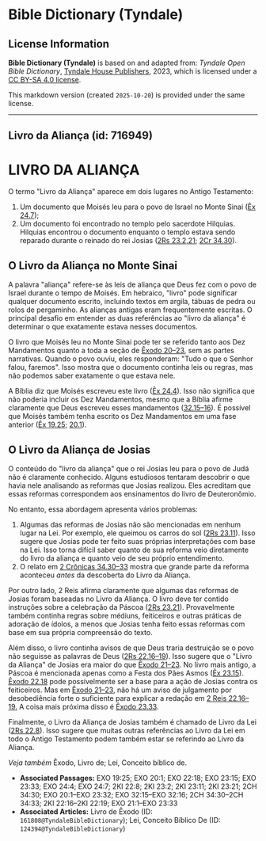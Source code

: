 # Bible Dictionary (Tyndale)

## License Information

**Bible Dictionary (Tyndale)** is based on and adapted from: _Tyndale Open Bible Dictionary_, [Tyndale House Publishers](https://tyndaleopenresources.com/), 2023, which is licensed under a [CC BY-SA 4.0 license](https://creativecommons.org/licenses/by-sa/4.0/legalcode.en).

This markdown version (created `2025-10-20`) is provided under the same license.



--------------------------------

## Livro da Aliança (id: 716949)

LIVRO DA ALIANÇA
================

O termo "Livro da Aliança" aparece em dois lugares no Antigo Testamento:

1. Um documento que Moisés leu para o povo de Israel no Monte Sinai ([Êx 24\.7](https://ref.ly/Exod24:7));
2. Um documento foi encontrado no templo pelo sacerdote Hilquias. Hilquias encontrou o documento enquanto o templo estava sendo reparado durante o reinado do rei Josias ([2Rs 23\.2,21](https://ref.ly/2Kgs23:2,2Kgs23:21); [2Cr 34\.30](https://ref.ly/2Chr34:30)).

O Livro da Aliança no Monte Sinai
---------------------------------

A palavra "aliança" refere\-se às leis de aliança que Deus fez com o povo de Israel durante o tempo de Moisés. Em hebraico, "livro" pode significar qualquer documento escrito, incluindo textos em argila, tábuas de pedra ou rolos de pergaminho. As alianças antigas eram frequentemente escritas. O principal desafio em entender as duas referências ao "livro da aliança" é determinar o que exatamente estava nesses documentos.

O livro que Moisés leu no Monte Sinai pode ter se referido tanto aos Dez Mandamentos quanto a toda a seção de [Êxodo 20–23](https://ref.ly/Exod20:1-Exod23:32), sem as partes narrativas. Quando o povo ouviu, eles responderam: "Tudo o que o Senhor falou, faremos". Isso mostra que o documento continha leis ou regras, mas não podemos saber exatamente o que estava nele.

A Bíblia diz que Moisés escreveu este livro ([Êx 24\.4](https://ref.ly/Exod24:4)). Isso não significa que não poderia incluir os Dez Mandamentos, mesmo que a Bíblia afirme claramente que Deus escreveu esses mandamentos ([32\.15–16](https://ref.ly/Exod32:15-Exod32:16)). É possível que Moisés também tenha escrito os Dez Mandamentos em uma fase anterior ([Êx 19\.25](https://ref.ly/Exod19:25); [20\.1](https://ref.ly/Exod20:1)).

O Livro da Aliança de Josias
----------------------------

O conteúdo do "livro da aliança" que o rei Josias leu para o povo de Judá não é claramente conhecido. Alguns estudiosos tentaram descobrir o que havia nele analisando as reformas que Josias realizou. Eles acreditam que essas reformas correspondem aos ensinamentos do livro de Deuteronômio.

No entanto, essa abordagem apresenta vários problemas:

1. Algumas das reformas de Josias não são mencionadas em nenhum lugar na Lei. Por exemplo, ele queimou os carros do sol ([2Rs 23\.11](https://ref.ly/2Kgs23:11)). Isso sugere que Josias pode ter feito suas próprias interpretações com base na Lei. Isso torna difícil saber quanto de sua reforma veio diretamente do livro da aliança e quanto veio de seu próprio entendimento.
2. O relato em [2 Crônicas 34\.30–33](https://ref.ly/2Chr34:30-2Chr34:33) mostra que grande parte da reforma aconteceu *antes* da descoberta do Livro da Aliança.

Por outro lado, 2 Reis afirma claramente que algumas das reformas de Josias foram baseadas no Livro da Aliança. O livro deve ter contido instruções sobre a celebração da Páscoa ([2Rs 23\.21](https://ref.ly/2Kgs23:21)). Provavelmente também continha regras sobre médiuns, feiticeiros e outras práticas de adoração de ídolos, a menos que Josias tenha feito essas reformas com base em sua própria compreensão do texto.

Além disso, o livro continha avisos de que Deus traria destruição se o povo não seguisse as palavras de Deus ([2Rs 22\.16–19](https://ref.ly/2Kgs22:16-2Kgs22:19)). Isso sugere que o "Livro da Aliança" de Josias era maior do que [Êxodo 21–23](https://ref.ly/Exod21:1-Exod23:33). No livro mais antigo, a Páscoa é mencionada apenas como a Festa dos Pães Asmos ([Êx 23\.15](https://ref.ly/Exod23:15)). [Êxodo 22\.18](https://ref.ly/Exod22:18) pode possivelmente ser a base para a ação de Josias contra os feiticeiros. Mas em [Êxodo 21–23](https://ref.ly/Exod21:1-Exod23:33), não há um aviso de julgamento por desobediência forte o suficiente para explicar a redação em [2 Reis 22\.16–19\.](https://ref.ly/2Kgs22:16-2Kgs22:19) A coisa mais próxima disso é [Êxodo 23\.33](https://ref.ly/Exod23:33).

Finalmente, o Livro da Aliança de Josias também é chamado de Livro da Lei ([2Rs 22\.8](https://ref.ly/2Kgs22:8)). Isso sugere que muitas outras referências ao Livro da Lei em todo o Antigo Testamento podem também estar se referindo ao Livro da Aliança.

*Veja também* Êxodo, Livro de; Lei, Conceito bíblico de.

* **Associated Passages:** EXO 19:25; EXO 20:1; EXO 22:18; EXO 23:15; EXO 23:33; EXO 24:4; EXO 24:7; 2KI 22:8; 2KI 23:2; 2KI 23:11; 2KI 23:21; 2CH 34:30; EXO 20:1–EXO 23:32; EXO 32:15–EXO 32:16; 2CH 34:30–2CH 34:33; 2KI 22:16–2KI 22:19; EXO 21:1–EXO 23:33
* **Associated Articles:** Livro de Êxodo (ID: `161808@TyndaleBibleDictionary`); Lei, Conceito Bíblico De (ID: `124394@TyndaleBibleDictionary`)

